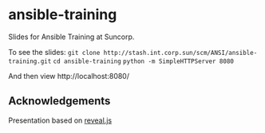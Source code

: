 # ansible-training

Slides for Ansible Training at Suncorp. 

To see the slides:
```git clone http://stash.int.corp.sun/scm/ANSI/ansible-training.git```
```cd ansible-training```
```python -m SimpleHTTPServer 8080```

And then view http://localhost:8080/

## Acknowledgements
Presentation based on [reveal.js](https://github.com/hakimel/reveal.js)
